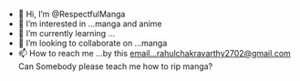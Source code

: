 - 👋 Hi, I’m @RespectfulManga
- 👀 I’m interested in ...manga and anime
- 🌱 I’m currently learning ...
- 💞️ I’m looking to collaborate on ...manga
- 📫 How to reach me ...by this email...rahulchakravarthy2702@gmail.com
Can Somebody please teach me how to rip manga?
<!---
RespectfulManga/RespectfulManga is a ✨ special ✨ repository because its `README.md` (this file) appears on your GitHub profile.
You can click the Preview link to take a look at your changes.
--->
